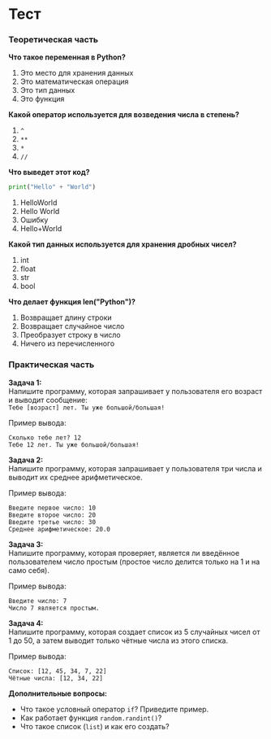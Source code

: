 # Тест
### Теоретическая часть

**Что такое переменная в Python?**  
1) Это место для хранения данных
2) Это математическая операция
3) Это тип данных
4) Это функция

**Какой оператор используется для возведения числа в степень?**  
1) `^` 
2) `**` 
3) `*`  
4) `//`

**Что выведет этот код?**  
```python
print("Hello" + "World")
```
1) HelloWorld
2) Hello World
3) Ошибку
4) Hello+World

**Какой тип данных используется для хранения дробных чисел?**
1) int
2) float
3) str
4) bool

**Что делает функция len("Python")?**
1) Возвращает длину строки
2) Возвращает случайное число
3) Преобразует строку в число
4) Ничего из перечисленного

### Практическая часть

**Задача 1:**  
Напишите программу, которая запрашивает у пользователя его возраст и выводит сообщение:  
`Тебе [возраст] лет. Ты уже большой/большая!`

Пример вывода:  
```
Сколько тебе лет? 12
Тебе 12 лет. Ты уже большой/большая!
```

**Задача 2:**  
Напишите программу, которая запрашивает у пользователя три числа и выводит их среднее арифметическое.  

Пример вывода:  

```
Введите первое число: 10
Введите второе число: 20
Введите третье число: 30
Среднее арифметическое: 20.0
```

**Задача 3:**  
Напишите программу, которая проверяет, является ли введённое пользователем число простым (простое число делится только на 1 и на само себя).

Пример вывода:  
```
Введите число: 7
Число 7 является простым.
```

**Задача 4:**  
Напишите программу, которая создает список из 5 случайных чисел от 1 до 50, а затем выводит только чётные числа из этого списка.

Пример вывода:  
```
Список: [12, 45, 34, 7, 22]
Чётные числа: [12, 34, 22]
```

**Дополнительные вопросы:**  

- Что такое условный оператор `if`? Приведите пример.
- Как работает функция `random.randint()`?
- Что такое список (`list`) и как его создать?
